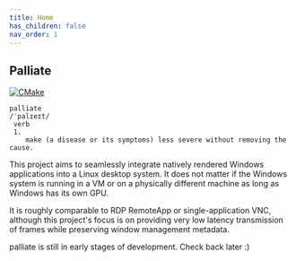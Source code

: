 ```yaml
---
title: Home
has_children: false
nav_order: 1
---
```


## Palliate
[![CMake](https://github.com/palliate/palliate/actions/workflows/cmake.yml/badge.svg?branch=master)](https://github.com/palliate/palliate/actions/workflows/cmake.yml)

```
palliate
/ˈpalɪeɪt/
 verb
 1.
    make (a disease or its symptoms) less severe without removing the cause.
```
This project aims to seamlessly integrate natively rendered Windows applications into a Linux desktop system. It does not matter if the Windows system is running in a VM or on a physically different machine as long as Windows has its own GPU.

It is roughly comparable to RDP RemoteApp or single-application VNC, although this project's focus is on providing very low latency transmission of frames while preserving window management metadata.


palliate is still in early stages of development. Check back later :)
